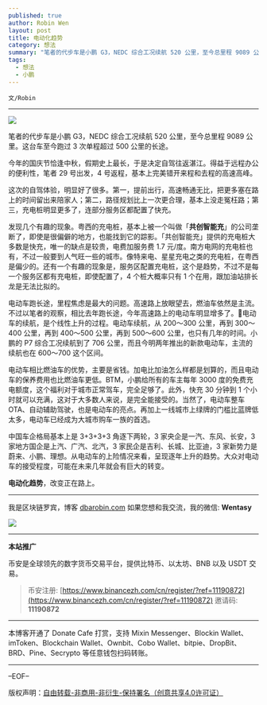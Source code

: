 ```yaml
---
published: true
author: Robin Wen
layout: post
title: 电动化趋势
category: 想法
summary: "笔者的代步车是小鹏 G3，NEDC 综合工况续航 520 公里，至今总里程 9089 公里。这台车至今跑过 3 次单程超过 500 公里的长途。中国车企格局基本上是 3+3+3+3 角逐下两轮，3 家央企是一汽、东风、长安，3 家地方国企是上汽、广汽、北汽，3 家民企是吉利、长城、比亚迪，3 家新势力是蔚来、小鹏、理想。从电动车的上险情况来看，呈现逐年上升的趋势。大众对电动车的接受程度，可能在未来几年就会有巨大的转变。电动化趋势，改变正在路上。"
tags:
  - 想法
  - 小鹏
---
```


`文/Robin`

***

![](https://cdn.dbarobin.com/o6gt18c.png)

笔者的代步车是小鹏 G3，NEDC 综合工况续航 520 公里，至今总里程 9089 公里。这台车至今跑过 3 次单程超过 500 公里的长途。

今年的国庆节恰逢中秋，假期史上最长，于是决定自驾往返湛江。得益于远程办公的便利性，笔者 29 号出发，4 号返程，基本上完美错开来程和去程的高速高峰。

这次的自驾体验，明显好了很多。第一，提前出行，高速畅通无比，把更多塞在路上的时间留出来陪家人；第二，路径规划比上一次更合理，基本上没走冤枉路；第三，充电桩明显更多了，连部分服务区都配置了快充。

发现几个有趣的现象。粤西的充电桩，基本上被一个叫做「**共创智能充**」的公司垄断了，即使是很偏僻的地方，也能找到它的踪影。「共创智能充」提供的充电桩大多数是快充，唯一的缺点是较贵，电费加服务费 1.7 元/度。南方电网的充电桩也有，不过一般要到人气旺一些的城市。像特来电、星星充电之类的充电桩，在粤西是偏少的。还有一个有趣的现象是，服务区配置充电桩，这个是趋势，不过不是每一个服务区都有充电桩，即使配置了，4 个桩大概率只有 1 个在用，跟加油站排长龙是无法比拟的。

电动车跑长途，里程焦虑是最大的问题。高速路上放眼望去，燃油车依然是主流。不过以笔者的观察，相比去年跑长途，今年高速路上的电动车明显增多了。电动车的续航，是个线性上升的过程。电动车续航，从 200～300 公里，再到 300～400 公里，再到 400～500 公里，再到 500～600 公里，也只有几年的时间。小鹏的 P7 综合工况续航到了 706 公里，而且今明两年推出的新款电动车，主流的续航也在 600～700 这个区间。

电动车相比燃油车的优势，主要是省钱。加电比加油怎么样都是划算的，而且电动车的保养费用也比燃油车更低。BTM，小鹏给所有的车主每年 3000 度的免费充电额度，这个福利对于城市正常驾车，完全足够了。此外，快充 30 分钟到 1 个小时就可以充满，这对于大多数人来说，是完全能接受的。当然了，电动车整车 OTA、自动辅助驾驶，也是电动车的亮点。再加上一线城市上绿牌的门槛比蓝牌低太多，电动车已经成为大城市购车一族的首选。

中国车企格局基本上是 3+3+3+3 角逐下两轮，3 家央企是一汽、东风、长安，3 家地方国企是上汽、广汽、北汽，3 家民企是吉利、长城、比亚迪，3 家新势力是蔚来、小鹏、理想。从电动车的上险情况来看，呈现逐年上升的趋势。大众对电动车的接受程度，可能在未来几年就会有巨大的转变。

**电动化趋势**，改变正在路上。

***

我是区块链罗宾，博客 [dbarobin.com](https://dbarobin.com/)
如果您想和我交流，我的微信: **Wentasy**

![](https://cdn.dbarobin.com/v4yywe2.png)

***

**本站推广**

币安是全球领先的数字货币交易平台，提供比特币、以太坊、BNB 以及 USDT 交易。

> 币安注册: [https://www.binancezh.com/cn/register/?ref=11190872](https://www.binancezh.com/cn/register/?ref=11190872)
> 邀请码: **11190872**

***

本博客开通了 Donate Cafe 打赏，支持 Mixin Messenger、Blockin Wallet、imToken、Blockchain Wallet、Ownbit、Cobo Wallet、bitpie、DropBit、BRD、Pine、Secrypto 等任意钱包扫码转账。

<center>
    <div class="--donate-button"
         data-button-id="f8b9df0d-af9a-460d-8258-d3f435445075"
    ></div>
</center>

***

–EOF–

版权声明：[自由转载-非商用-非衍生-保持署名（创意共享4.0许可证）](http://creativecommons.org/licenses/by-nc-nd/4.0/deed.zh)